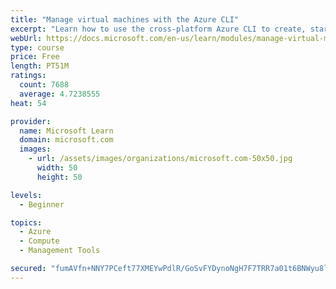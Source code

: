 ```yaml
---
title: "Manage virtual machines with the Azure CLI"
excerpt: "Learn how to use the cross-platform Azure CLI to create, start, stop, and perform other management tasks related to virtual machines in Azure."
webUrl: https://docs.microsoft.com/en-us/learn/modules/manage-virtual-machines-with-azure-cli/
type: course
price: Free
length: PT51M
ratings:
  count: 7688
  average: 4.7238555
heat: 54

provider:
  name: Microsoft Learn
  domain: microsoft.com
  images:
    - url: /assets/images/organizations/microsoft.com-50x50.jpg
      width: 50
      height: 50

levels:
  - Beginner

topics:
  - Azure
  - Compute
  - Management Tools

secured: "fumAVfn+NNY7PCeft77XMEYwPdlR/GoSvFYDynoNgH7F7TRR7a01t6BNWyu8lkI1+oeJo4YywBhElI1wThW13vphjxGqtIARzgJ6riU5Wsv9XlVuSoOYyDDiTRlEU7dxYlRN+32NYI9eFehMiWQc8W0HGl9oSgwk10rZTana/MFpnHDrXRXYmDxQfTxDIG9flTkLDQqXjAsEp0VX/wweoYAQaj/OIg04PW6r9fVZaCvNYz3oaKY12Yrzbm+M9ZPG8qwRKmE+Uj29isWCferXPcU1VzthF1cZbKNuinP74xKeZnI8a9p9DQ+mW1o7vGfmlfCrLnAxkA69bHJBEKScl9tZZRyQtjlP+WbP/lNoVUDIgQLbWZw3+mgzbStXgN1r9XlROwxTnABdT6fiIWp06fxaPrg+S5KSqnOOUYliRCQ=;46rNxZaFDJwuCclXGMVLpQ=="
---
```


